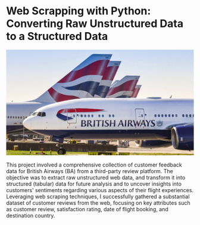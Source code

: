 # Web Scrapping with Python: Converting Raw Unstructured Data to a Structured Data

![Image Alt](https://github.com/eziukwuinnocent/Web-Scrapping-with-Python-Converting-Raw-Unstructured-Data-to-a-Structured-Data/blob/e7fc0adc6e42573035978c4d46820fcc1c8b0558/british-airways.jpg)

This project involved a comprehensive collection of customer feedback data for British Airways (BA) from a third-party review platform. The objective was to extract raw unstructured web data, and transform it into structured (tabular) data for future analysis and to uncover insights into customers' sentiments regarding various aspects of their flight experiences. Leveraging web scraping techniques, I successfully gathered a substantial dataset of customer reviews from the web, focusing on key attributes such as customer review, satisfaction rating, date of flight booking, and destination country.
